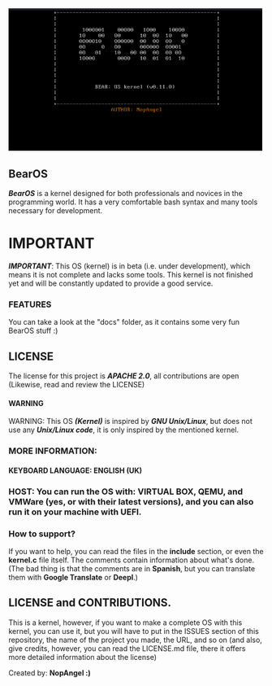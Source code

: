 
<img src="./images/capture.png" alt="BearOS - The best OS Kernel" width="500px" />



## BearOS

***BearOS***  is a kernel designed for both professionals and novices in the programming world. It has a very comfortable bash syntax and many tools necessary for development.

# IMPORTANT

***IMPORTANT***: This OS (kernel) is in beta (i.e. under development), which means it is not complete and lacks some tools. This kernel is not finished yet and will be constantly updated to provide a good service.


### FEATURES

You can take a look at the "docs" folder, as it contains some very fun BearOS stuff :)


## LICENSE

The license for this project is ***APACHE 2.0***, all contributions are open (Likewise, read and review the LICENSE)


#### WARNING
WARNING: This OS ***(Kernel)*** is inspired by ***GNU Unix/Linux***, but does not use any ***Unix/Linux code***, it is only inspired by the mentioned kernel.


### MORE INFORMATION:


#### KEYBOARD LANGUAGE: ENGLISH (UK)

### HOST: You can run the OS with: VIRTUAL BOX, QEMU, and VMWare (yes, or with their latest versions), and you can also run it on your machine with UEFI.




### How to support?

If you want to help, you can read the files in the **include** section, or even the **kernel.c** file itself. The comments contain information about what's done. (The bad thing is that the comments are in **Spanish**, but you can translate them with **Google Translate** or **Deepl**.)




## LICENSE and CONTRIBUTIONS.

This is a kernel, however, if you want to make a complete OS with this kernel, you can use it, but you will have to put in the ISSUES section of this repository, the name of the project you made, the URL, and so on (and also, give credits, however, you can read the LICENSE.md file, there it offers more detailed information about the license)


Created by: **NopAngel :)**
